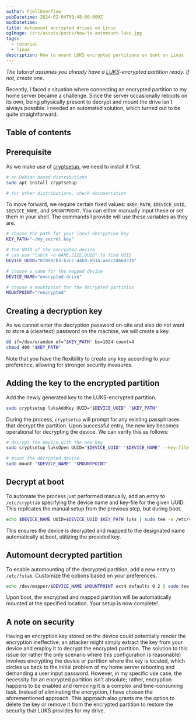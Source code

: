 ```yaml
---
author: FjellOverflow
pubDatetime: 2024-02-04T09:48:00.000Z
modDatetime:
title: Automount encrypted drives on Linux
ogImage: /src/assets/posts/how-to-automount-luks.jpg
tags:
  - tutorial
  - linux
description: How to mount LUKS encrypted partitions on boot on Linux
---
```


_The tutorial assumes you already have a [LUKS](https://en.wikipedia.org/wiki/Linux_Unified_Key_Setup)-encrypted partition ready. If not, create one._

Recently, I faced a situation where connecting an encrypted partition to my home server became a challenge. Since the server occasionally reboots on its own, being physically present to decrypt and mount the drive isn't always possible. I needed an automated solution, which turned out to be quite straightforward.

## Table of contents

## Prerequisite

As we make use of [cryptsetup](https://gitlab.com/cryptsetup/cryptsetup), we need to install it first.

```bash
# on Debian based distributions
sudo apt install cryptsetup

# for other distributions, check documentation
```

To move forward, we require certain fixed values: `$KEY_PATH`, `$DEVICE_UUID`, `$DEVICE_NAME`, and `$MOUNTPOINT`. You can either manually input these or set them in your shell. The commands I provide will use these variables as they are.

```bash
# choose the path for your (new) decryption key
KEY_PATH="~/my_secret.key"

# the UUID of the encrypted device
# can use "lsblk -o NAME,SIZE,UUID" to find UUID
DEVICE_UUID="8709bcb3-b3cc-4469-bb1a-aedc2d66d33b"

# choose a name for the mapped device
DEVICE_NAME="encrypted-drive"

# choose a mountpoint for the decrypted partition
MOUNTPOINT="/encrypted"
```

## Creating a decryption key

As we cannot enter the decryption password on-site and also do not want to store a (cleartext) password on the machine, we will create a key.

```bash
dd if=/dev/urandom of="$KEY_PATH" bs=1024 count=4
chmod 400 "$KEY_PATH"
```

Note that you have the flexibility to create any key according to your preference, allowing for stronger security measures.

## Adding the key to the encrypted partition

Add the newly generated key to the LUKS-encrypted partition.

```bash
sudo cryptsetup luksAddKey UUID="$DEVICE_UUID" "$KEY_PATH"
```

During the process, `cryptsetup` will prompt for any existing passphrases that decrypt the partition. Upon successful entry, the new key becomes operational for decrypting the device. We can verify this as follows:

```bash
# decrypt the device with the new key
sudo cryptsetup luksOpen UUID="$DEVICE_UUID" "$DEVICE_NAME" --key-file "$KEY_PATH"

# mount the decrypted device
sudo mount "$DEVICE_NAME" "$MOUNTPOINT"
```

## Decrypt at boot

To automate the process just performed manually, add an entry to `/etc/crypttab` specifying the device name and key-file for the given UUID. This replicates the manual setup from the previous step, but during boot.

```bash
echo $DEVICE_NAME UUID=$DEVICE_UUID $KEY_PATH luks | sudo tee -a /etc/crypttab
```

This ensures the device is decrypted and mapped to the designated name automatically at boot, utilizing the provided key.

## Automount decrypted partition

To enable automounting of the decrypted partition, add a new entry to `/etc/fstab`. Customize the options based on your preferences.

```bash
echo /dev/mapper/$DEVICE_NAME $MOUNTPOINT ext4 defaults 0 2 | sudo tee -a /etc/fstab
```

Upon boot, the encrypted and mapped partition will be automatically mounted at the specified location. Your setup is now complete!

## A note on security
Having an encryption key stored on the device could potentially render the encryption ineffective; an attacker might simply extract the key from your device and employ it to decrypt the encrypted partition. The solution to this issue (or rather the only scenario where this configuration is reasonable) involves encrypting the device or partition where the key is located, which circles us back to the initial problem of my home server rebooting and demanding a user input password. However, in my specific use case, the necessity for an encrypted partition isn't absolute; rather, encryption happens to be enabled and removing it is a complex and time-consuming task. Instead of eliminating the encryption, I have chosen the aforementioned approach. This approach also grants me the option to delete the key or remove it from the encrypted partition to restore the security that LUKS provides for my drive.
